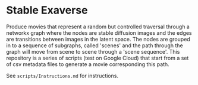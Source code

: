 # Stable Exaverse

Produce movies that represent a random but controlled traversal through a networkx graph where the nodes are stable diffusion images and the edges are transitions between images in the latent space. The nodes are grouped in to a sequence of subgraphs, called 'scenes' and the path through the graph will move from scene to scene through a 'scene sequence'. This repository is a series of scripts (test on Google Cloud) that start from a set of csv metadata files to generate a movie corresponding this path. 

See `scripts/Instructions.md` for instructions. 